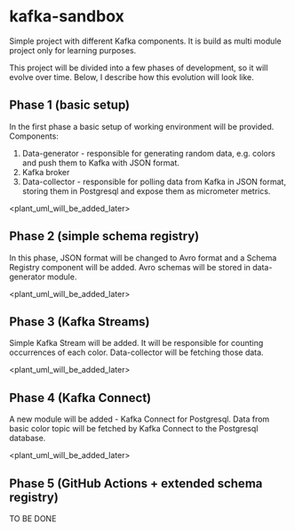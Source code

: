 # kafka-sandbox

Simple project with different Kafka components. It is build as multi module project only for learning purposes.

This project will be divided into a few phases of development, so it will evolve over time. Below, I describe how this evolution will look like.

## Phase 1 (basic setup)
In the first phase a basic setup of working environment will be provided. Components:  
1. Data-generator - responsible for generating random data, e.g. colors and push them to Kafka with JSON format.
2. Kafka broker
3. Data-collector - responsible for polling data from Kafka in JSON format, storing them in Postgresql and expose them as micrometer metrics.

<plant_uml_will_be_added_later>

## Phase 2 (simple schema registry)
In this phase, JSON format will be changed to Avro format and a Schema Registry component will be added. Avro schemas will be stored in data-generator module.

<plant_uml_will_be_added_later>

## Phase 3 (Kafka Streams)
Simple Kafka Stream will be added. It will be responsible for counting occurrences of each color. Data-collector will be fetching those data.

<plant_uml_will_be_added_later>

## Phase 4 (Kafka Connect)
A new module will be added - Kafka Connect for Postgresql. Data from basic color topic will be fetched by Kafka Connect to the Postgresql database.

<plant_uml_will_be_added_later>

## Phase 5 (GitHub Actions + extended schema registry)
TO BE DONE
